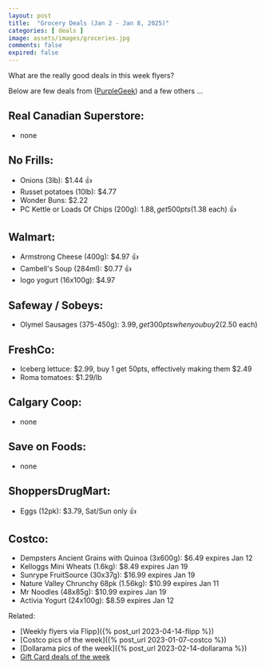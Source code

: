 ```yaml
---
layout: post
title:  "Grocery Deals (Jan 2 - Jan 8, 2025)"
categories: [ deals ]
image: assets/images/groceries.jpg
comments: false
expired: false
---
```


What are the really good deals in this week flyers?

Below are few deals from ([PurpleGeek](https://www.reddit.com/user/PurpleGeek/)) and a few others ...

## Real Canadian Superstore:
<!-- &#128077; -->
- none

## No Frills:
- Onions (3lb): $1.44 &#128077;
- Russet potatoes (10lb): $4.77
- Wonder Buns: $2.22
- PC Kettle or Loads Of Chips (200g): $1.88, get 500pts ($1.38 each) &#128077;

## Walmart:
- Armstrong Cheese (400g): $4.97 &#128077;
- Cambell's Soup (284ml): $0.77 &#128077;
- Iogo yogurt (16x100g): $4.97

## Safeway / Sobeys:
- Olymel Sausages (375-450g): $3.99, get 300pts when you buy 2 ($2.50 each)

## FreshCo:
- Iceberg lettuce: $2.99, buy 1 get 50pts, effectively making them $2.49
- Roma tomatoes: $1.29/lb

## Calgary Coop:
- none

## Save on Foods:
- none

## ShoppersDrugMart:
- Eggs (12pk): $3.79, Sat/Sun only &#128077;
<!-- - NN (1kg) or Blue Menu (750g) Peanut Butter: $3.99, Sat/Sun only &#128077; -->

## Costco:
- Dempsters Ancient Grains with Quinoa (3x600g): $6.49 expires Jan 12
- Kelloggs Mini Wheats (1.6kg): $8.49 expires Jan 19
- Sunrype FruitSource (30x37g): $16.99 expires Jan 19
- Nature Valley Chrunchy 68pk (1.56kg): $10.99 expires Jan 11
- Mr Noodles (48x85g): $10.99 expires Jan 19
- Activia Yogurt (24x100g): $8.59 expires Jan 12


Related:
 - [Weekly flyers via Flipp]({% post_url 2023-04-14-flipp %})
 - [Costco pics of the week]({% post_url 2023-01-07-costco %})
 - [Dollarama pics of the week]({% post_url 2023-02-14-dollarama %})
 - [Gift Card deals of the week](https://forums.redflagdeals.com/various-retailers-gift-cards-deals-discounts-2025-deals-only-2737833/)

 